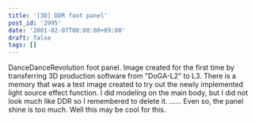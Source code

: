 ```yaml
---
title: '[3D] DDR foot panel'
post_id: '2995'
date: '2001-02-07T00:00:00+09:00'
draft: false
tags: []
---
```


DanceDanceRevolution foot panel. Image created for the first time by transferring 3D production software from "DoGA-L2" to L3. There is a memory that was a test image created to try out the newly implemented light source effect function. I did modeling on the main body, but I did not look much like DDR so I remembered to delete it. ...... Even so, the panel shine is too much. Well this may be cool for this.